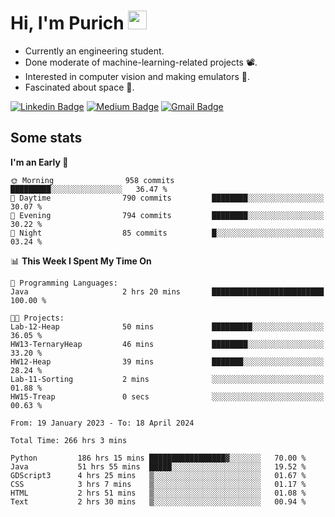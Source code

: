 <h1 align="left">Hi, I'm Purich
<img src="https://media.giphy.com/media/hvRJCLFzcasrR4ia7z/giphy.gif" width="30px"/></h1>

* Currently an engineering student.
* Done moderate of machine-learning-related projects :film_projector:.
* Interested in computer vision and making emulators :space_invader:.
* Fascinated about space :milky_way:.

[![Linkedin Badge](https://img.shields.io/badge/-Purich-blue?style=flat-square&logo=Linkedin&logoColor=white&link=https://www.linkedin.com/in/purich-siritip-16b3b3255/)](https://www.linkedin.com/in/purich-siritip-16b3b3255) [![Medium Badge](https://img.shields.io/badge/-@purich-gray?style=flat-square&labelColor=000000&logo=Medium&link=https://medium.com/@phuritsiritip)](https://medium.com/@phuritsiritip)
[![Gmail Badge](https://img.shields.io/badge/-mark.phurit@gmail.com-c14438?style=flat-square&logo=Gmail&logoColor=white&link=mailto:mark.phurit@gmail.com)](mailto:mark.phurit@gmail.com)

## Some stats

  
  <!--START_SECTION:waka-->
**I'm an Early 🐤** 

```text
🌞 Morning                958 commits         █████████░░░░░░░░░░░░░░░░   36.47 % 
🌆 Daytime                790 commits         ████████░░░░░░░░░░░░░░░░░   30.07 % 
🌃 Evening                794 commits         ████████░░░░░░░░░░░░░░░░░   30.22 % 
🌙 Night                  85 commits          █░░░░░░░░░░░░░░░░░░░░░░░░   03.24 % 
```


📊 **This Week I Spent My Time On** 

```text
💬 Programming Languages: 
Java                     2 hrs 20 mins       █████████████████████████   100.00 % 

🐱‍💻 Projects: 
Lab-12-Heap              50 mins             █████████░░░░░░░░░░░░░░░░   36.05 % 
HW13-TernaryHeap         46 mins             ████████░░░░░░░░░░░░░░░░░   33.20 % 
HW12-Heap                39 mins             ███████░░░░░░░░░░░░░░░░░░   28.24 % 
Lab-11-Sorting           2 mins              ░░░░░░░░░░░░░░░░░░░░░░░░░   01.88 % 
HW15-Treap               0 secs              ░░░░░░░░░░░░░░░░░░░░░░░░░   00.63 % 
```


<!--END_SECTION:waka-->

  <!--START_SECTION:waka-simple-->

```text
From: 19 January 2023 - To: 18 April 2024

Total Time: 266 hrs 3 mins

Python         186 hrs 15 mins █████████████████▓░░░░░░░   70.00 %
Java           51 hrs 55 mins  █████░░░░░░░░░░░░░░░░░░░░   19.52 %
GDScript3      4 hrs 25 mins   ▒░░░░░░░░░░░░░░░░░░░░░░░░   01.67 %
CSS            3 hrs 7 mins    ▒░░░░░░░░░░░░░░░░░░░░░░░░   01.17 %
HTML           2 hrs 51 mins   ▒░░░░░░░░░░░░░░░░░░░░░░░░   01.08 %
Text           2 hrs 30 mins   ▒░░░░░░░░░░░░░░░░░░░░░░░░   00.94 %
```

<!--END_SECTION:waka-simple-->

  <!--![Anurag's GitHub stats](https://github-readme-stats.vercel.app/api?username=vikimark&show_icons=true&theme=gruvbox_light)-->
  
<!--
**vikimark/vikimark** is a ✨ _special_ ✨ repository because its `README.md` (this file) appears on your GitHub profile.

Here are some ideas to get you started:

- 🔭 I’m currently working on ...
- 🌱 I’m currently learning ...
- 👯 I’m looking to collaborate on ...
- 🤔 I’m looking for help with ...
- 💬 Ask me about ...
- 📫 How to reach me: ...
- 😄 Pronouns: ...
- ⚡ Fun fact: ...
-->
